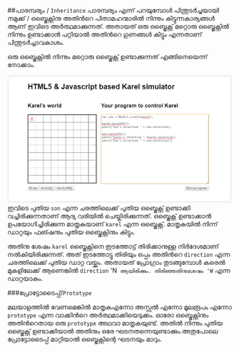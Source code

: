 ##പാരമ്പര്യം / `Inheritance`
പാരമ്പര്യം എന്ന് പറയുമ്പോള്‍ പിന്തുടര്‍ച്ചയായി നമുക്ക് / ഒബ്ജെക്റ്റിനു അതിന്‍റെ പിതാമഹന്മാരില്‍ നിന്നും കിട്ടുന്നകാര്യങ്ങള്‍ ആണ് ഇവിടെ അര്‍ത്ഥമാക്കുന്നത്. അതായത് ഒരു ഒബ്ജെക്റ്റ് മറ്റൊരു ഒബ്ജെക്റ്റില്‍ നിന്നും ഉണ്ടാക്കാന്‍ പറ്റിയാല്‍ അതിന്‍റെ ഗുണങ്ങള്‍ കിട്ടും എന്നതാണ് പിന്തുടര്‍ച്ചാവകാശം. 


ഒരു ഒബ്ജെക്റ്റില്‍ നിന്നും മറ്റൊരു ഒബ്ജെക്റ്റ് ഉണ്ടാക്കുന്നത് എങ്ങിനെയെന്ന് നോക്കാം.

![Son](images/ch08/07/05-sonOfKarel.PNG)
ഇവിടെ പുതിയ `son` എന്ന ചരത്തിലെക്ക് പുതിയ ഒബ്ജെക്റ്റ് ഉണ്ടാക്കി വച്ചിരിക്കുന്നതാണ് ആദ്യ വരിയില്‍ ചെയ്തിരിക്കുന്നത്. ഒബ്ജെക്റ്റ് ഉണ്ടാക്കാന്‍ ഉപയോഗിച്ചിരിക്കുന്ന മാതൃകയാണ് `karel` എന്ന ഒബ്ജെക്റ്റ്. മാതൃകയില്‍ നിന്ന് ഡാറ്റയും ഫങ്ഷനും പുതിയ ഒബ്ജെക്റ്റിനും കിട്ടും.

അതിനു ശേഷം `karel` ഒബ്ജെക്റ്റിനെ ഇടത്തോട്ട് തിരിക്കാനുള്ള നിര്‍ദേശമാണ് നല്‍കിയിരിക്കുന്നത്. അത് ഇടത്തോട്ടു തിരിയും ഒപ്പം അതിന്‍റെ `direction` എന്ന ചരത്തിലെക്ക് പുതിയ ഡാറ്റ വയ്ക്കും. അതായത് പ്രോഗ്രാം തുടങ്ങുമ്പോള്‍ കരെല്‍ മുകളിലേക്ക് ആണെങ്കില്‍ `direction` 'N` ആയിരിക്കും. തിരിഞ്ഞതിനുശേഷം 'W` എന്ന ഡാറ്റയാകും.


###പ്രോട്ടോടൈപ്പ്/`Prototype`

മലയാളത്തില്‍ വേണമെങ്കില്‍ മാതൃകഎന്നോ അസ്സല്‍ എന്നോ മൂലരൂപം എന്നോ `prototype` എന്ന വാക്കിന്‍റെ അര്‍ത്ഥമാക്കിയെടുക്കം.
ഓരോ ഒബ്ജെക്റ്റിനും അതിന്‍റെതായ ഒരു `prototype` അഥവാ മാതൃകയുണ്ട്. അതില്‍ നിന്നും പുതിയ ഒബ്ജെക്റ്റ് ഉണ്ടാക്കിയാല്‍ അതിനും ഒരേ ഘടനതന്നെയുണ്ടാക്കും.അതുപോലെ പ്രോട്ടോടൈപ്പ് മാറ്റിയാല്‍ ഒബ്ജെക്റ്റിന്റെ ഘടനയും മാറും.
